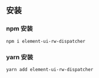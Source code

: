 ## 安装

### npm 安装

```shell
npm i element-ui-rw-dispatcher
```

### yarn 安装

```shell
yarn add element-ui-rw-dispatcher
```